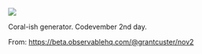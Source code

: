 ![](https://db-feed.s3.amazonaws.com/legacy/coral-1541167963184.png)

Coral-ish generator. Codevember 2nd day.

From: https://beta.observablehq.com/@grantcuster/nov2